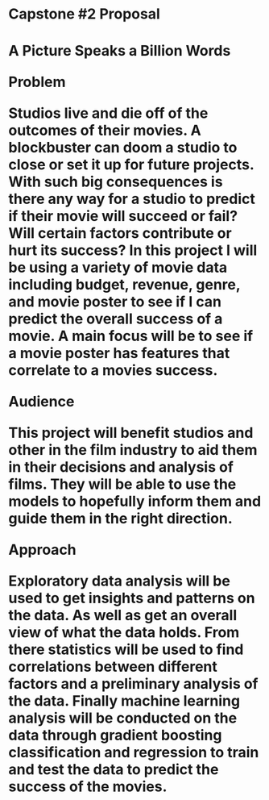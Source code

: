 
<h1>Capstone #2 Proposal<h1>

A Picture Speaks a Billion Words

Problem

Studios live and die off of the outcomes of their movies. A blockbuster can doom a studio to close or set it up for future projects. With such big consequences is there any way for a studio to predict if their movie will succeed or fail? Will certain factors contribute or hurt its success? In this project I will be using a variety of movie data including budget, revenue, genre, and movie poster to see if I can predict the overall success of a movie. A main focus will be to see if a movie poster has features that correlate to a movies success.

Audience

This project will benefit studios and other in the film industry to aid them in their decisions and analysis of films. They will be able to use the models to hopefully inform them and guide them in the right direction.

Approach

Exploratory data analysis will be used to get insights and patterns on the data. As well as get an overall view of what the data holds. From there statistics will be used to find correlations between different factors and a preliminary analysis of the data. Finally machine learning analysis will be conducted on the data through gradient boosting classification and regression to train and test the data to predict the success of the movies. 
